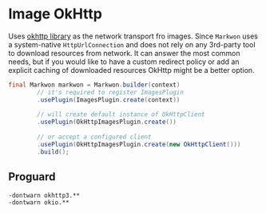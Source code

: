 # Image OkHttp

<LegacyWarning />

<MavenBadge :artifact="'image-okhttp'" />

Uses [okhttp library](https://github.com/square/okhttp) as the network transport fro images. Since <Badge text="3.0.0" />
`Markwon` uses a system-native `HttpUrlConnection` and does not rely on any
3rd-party tool to download resources from network. It can answer the most common needs,
but if you would like to have a custom redirect policy or add an explicit caching
of downloaded resources OkHttp might be a better option.

```java
final Markwon markwon = Markwon.builder(context)
        // it's required to register ImagesPlugin
        .usePlugin(ImagesPlugin.create(context))
        
        // will create default instance of OkHttpClient
        .usePlugin(OkHttpImagesPlugin.create())
        
        // or accept a configured client
        .usePlugin(OkHttpImagesPlugin.create(new OkHttpClient()))
        .build();
```

## Proguard
```proguard
-dontwarn okhttp3.**
-dontwarn okio.**
```